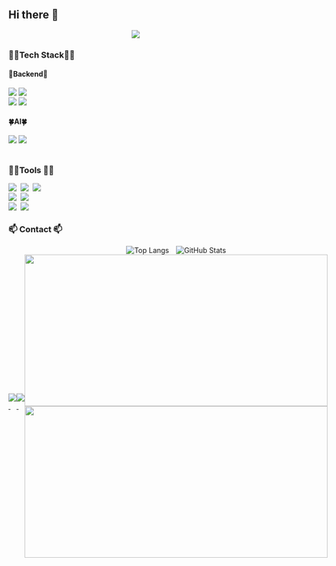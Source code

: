 ## Hi there 👋

<!--
**soli-ziyo/soli-ziyo** is a ✨ _special_ ✨ repository because its `README.md` (this file) appears on your GitHub profile.

Here are some ideas to get you started:

- 🔭 I’m currently working on ...
- 🌱 I’m currently learning ...
- 👯 I’m looking to collaborate on ...
- 🤔 I’m looking for help with ...
- 💬 Ask me about ...
- 📫 How to reach me: ...
- 😄 Pronouns: ...
- ⚡ Fun fact: ...
-->

<!--타이틀 부분-->
<div align="center">
  <img src="https://github.com/oka1313/oka1313/assets/101691440/92118a53-c5b6-40bc-b130-bf8c398d7b51" />
</div>

<!--내용 부분-->
<h3>👩‍💻Tech Stack👩‍💻</h3>
<div>
  <h4>🌟Backend🌟</h4> 
  <img src="https://img.shields.io/badge/Python-3776AB.svg?style=for-the-badge&logo=python&logoColor=white" />
      <img src="https://img.shields.io/badge/Django-092E20.svg?style=for-the-badge&logo=django&logoColor=white" />
      <br />
      <img src="https://img.shields.io/badge/Java-f44236.svg?style=for-the-badge&logo=coffeescript&logoColor=white" />
      <img src="https://img.shields.io/badge/Spring-6DB33F.svg?style=for-the-badge&logo=spring&logoColor=white" />
      <h4>🍀AI🍀</h4>
      <img src="https://img.shields.io/badge/Python-3776AB.svg?style=for-the-badge&logo=python&logoColor=white" />
      <img src="https://img.shields.io/badge/Django-092E20.svg?style=for-the-badge&logo=django&logoColor=white" />
      <br />
  
</div>

<br>

<h3>👩‍💻Tools 👩‍💻</h3>
<div>
  <img src="https://img.shields.io/badge/git-F05033.svg?style=for-the-badge&logo=git&logoColor=white" />&nbsp
  <img src="https://img.shields.io/badge/github-181717.svg?style=for-the-badge&logo=github&logoColor=white" />&nbsp
  <img src="https://img.shields.io/badge/Notion-F3F3F3.svg?style=for-the-badge&logo=notion&logoColor=black" />&nbsp
<br />
  <img src="https://img.shields.io/badge/adobe%20photoshop-08253c.svg?style=for-the-badge&logo=adobe%20photoshop&logoColor=37abff" />&nbsp
  <img src="https://img.shields.io/badge/figma-F24E1E.svg?style=for-the-badge&logo=figma&logoColor=white" />&nbsp
<br />
  <img src="https://img.shields.io/badge/VSCode-2C2C32.svg?style=for-the-badge&logo=visual-studio-code&logoColor=22ABF3" />&nbsp
  <img src="https://img.shields.io/badge/jupyter-2C2C32.svg?style=for-the-badge&logo=jupyter&logoColor=F37726" />&nbsp
<!--   <img src="https://img.shields.io/badge/Colab-2C2C32.svg?style=for-the-badge&logo=googlecolab&logoColor=F9AB00" />&nbsp -->
</div>

<h3>📫 Contact 📫</h3>
  <div style="display: flex; align-items: center;">
  <a href="https://velog.io/@minsol/posts">
    <img src="https://img.shields.io/badge/Velog-1EBC8F?style=for-the-badge&logo=velog&logoColor=white" />&nbsp
  </a>
<a href="mailto:solac@ewha.ac.kr" style="text-transform: lowercase;">
    <img src="https://img.shields.io/badge/solac@ewha.ac.kr-D14836?style=for-the-badge&logo=gmail&logoColor=white"/>&nbsp
</a>

<div align="center">
  <img src="https://github-readme-stats.vercel.app/api/top-langs/?username=soli-ziyo&layout=compact&hide=javascript&theme=vue" alt="Top Langs" style="display: inline-block; margin-right: 10px;" />
  <img src="https://github-readme-stats.vercel.app/api?username=soli-ziyo&hide=contribs,prs&show_icons=true&theme=vue" alt="GitHub Stats" style="display: inline-block;" />


<a href="https://github.com/devxb/gitanimals">
  <a href="https://github.com/devxb/gitanimals">
  <img src="https://render.gitanimals.org/lines/soli-ziyo?pet-id=1" width="600"
  height="300"/>
</a>
<img
  src="https://render.gitanimals.org/farms/soli-ziyo"
  width="600"
  height="300"
/>
</a>
